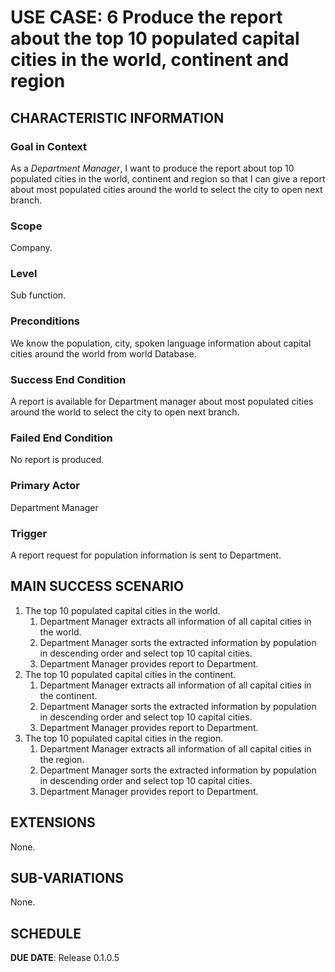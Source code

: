 # USE CASE: 6 Produce the report about the top 10 populated capital cities in the world, continent and region

## CHARACTERISTIC INFORMATION

### Goal in Context

As a *Department Manager*, I want to produce the report about top 10 populated cities in the world, continent and region so that I can give a report about most populated cities around the world to select the city to open next branch.
### Scope

Company.

### Level

Sub function.

### Preconditions

We know the population, city, spoken language information about capital cities around the world from world Database.

### Success End Condition

A report is available for Department manager about most populated cities around the world to select the city to open next branch.

### Failed End Condition

No report is produced.

### Primary Actor

Department Manager

### Trigger

A report request for population information is sent to Department.

## MAIN SUCCESS SCENARIO

1. The top 10 populated capital cities in the world.
   1. Department Manager extracts all information of all capital cities in the world.
   2. Department Manager sorts the extracted information by population in descending order and select top 10 capital cities.
   3. Department Manager provides report to Department.
2. The top 10 populated capital cities in the continent.
   1. Department Manager extracts all information of all capital cities in the continent.
   2. Department Manager sorts the extracted information by population in descending order and select top 10 capital cities.
   3. Department Manager provides report to Department.
3. The top 10 populated capital cities in the region.
   1. Department Manager extracts all information of all capital cities in the region.
   2. Department Manager sorts the extracted information by population in descending order and select top 10 capital cities.
   3. Department Manager provides report to Department.


## EXTENSIONS

None.

## SUB-VARIATIONS

None.

## SCHEDULE

**DUE DATE**: Release 0.1.0.5